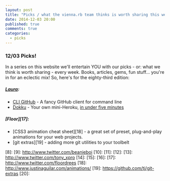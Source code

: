 ```yaml
---
layout: post
title: "Picks / what the vienna.rb team thinks is worth sharing this week"
date: 2014-12-03 20:00
published: true
comments: true
categories:
  - picks
---
```


### 12/03 Picks!

In a series on this website we'll entertain YOU with our picks - or: what we think is worth sharing - every week.
Books, articles, gems, fun stuff... you're in for an eclectic mix! So, here's for the eighty-third edition:

##### [Laura][1]:
  - [CLI GitHub][2] - A fancy GitHub client for command line
  - [Dokku][3] - Your own mini-Heroku, [in under five minutes][4]

##### [Floor][17]:
  - [CSS3 animation cheat sheet][18] -  a great set of preset, plug-and-play animations for your web projects.
  - [git extras][19] - adding more git utilities to your toolbelt

[1]: http://www.twitter.com/alicetragedy
[2]: http://ionicabizau.net/blog/15-cli-github-a-fancy-github-client-for-command-line
[3]: https://github.com/progrium/dokku
[4]: http://progrium.com/blog/2013/06/19/dokku-the-smallest-paas-implementation-youve-ever-seen
[5]: http://www.twitter.com/alexandertacho
[6]:
[7]:
[8]:
[9]: http://www.twitter.com/beanieboi
[10]:
[11]:
[12]:
[13]: http://www.twitter.com/tony_xpro
[14]:
[15]:
[16]:
[17]: http://www.twitter.com/floordrees
[18]: http://www.justinaguilar.com/animations/
[19]: https://github.com/tj/git-extras
[20]:
